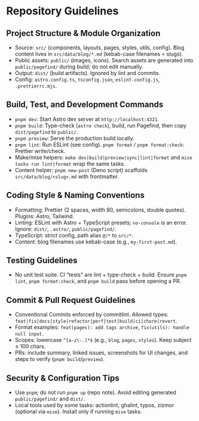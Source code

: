 # Repository Guidelines

## Project Structure & Module Organization
- Source: `src/` (components, layouts, pages, styles, utils, config). Blog content lives in `src/data/blog/*.md` (kebab-case filenames = slugs).
- Public assets: `public/` (images, icons). Search assets are generated into `public/pagefind/` during build; do not edit manually.
- Output: `dist/` (build artifacts). Ignored by lint and commits.
- Config: `astro.config.ts`, `tsconfig.json`, `eslint.config.js`, `.prettierrc.mjs`.

## Build, Test, and Development Commands
- `pnpm dev`: Start Astro dev server at `http://localhost:4321`.
- `pnpm build`: Type-check (`astro check`), build, run Pagefind, then copy `dist/pagefind` to `public/`.
- `pnpm preview`: Serve the production build locally.
- `pnpm lint`: Run ESLint (see config). `pnpm format` / `pnpm format:check`: Prettier write/check.
- Make/mise helpers: `make dev|build|preview|sync|lint|format` and `mise tasks run lint|format` wrap the same tasks.
- Content helper: `pnpm new-post` (Deno script) scaffolds `src/data/blog/<slug>.md` with frontmatter.

## Coding Style & Naming Conventions
- Formatting: Prettier (2 spaces, width 80, semicolons, double quotes). Plugins: Astro, Tailwind.
- Linting: ESLint with Astro + TypeScript presets; `no-console` is an error. Ignore: `dist/`, `.astro/`, `public/pagefind/`.
- TypeScript: strict config, path alias `@/*` to `src/*`.
- Content: blog filenames use kebab-case (e.g., `my-first-post.md`).

## Testing Guidelines
- No unit test suite. CI “tests” are lint + type-check + build. Ensure `pnpm lint`, `pnpm format:check`, and `pnpm build` pass before opening a PR.

## Commit & Pull Request Guidelines
- Conventional Commits enforced by commitlint. Allowed types: `feat|fix|docs|style|refactor|perf|test|build|ci|chore|revert`.
- Format examples: `feat(pages): add tags archive`, `fix(utils): handle null input`.
- Scopes: lowercase `^[a-z\-.]*$` (e.g., `blog`, `pages`, `styles`). Keep subject ≤ 100 chars.
- PRs: include summary, linked issues, screenshots for UI changes, and steps to verify (`pnpm build`/`preview`).

## Security & Configuration Tips
- Use `pnpm`; do not run `pnpm up` (repo note). Avoid editing generated `public/pagefind/` and `dist/`.
- Local tools used by some tasks: actionlint, ghalint, typos, zizmor (optional via `mise`). Install only if running `mise` tasks.

